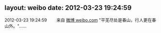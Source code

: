 layout: weibo
date: 2012-03-23 19:24:59
---
<meta name="referrer" content="no-referrer" />

2012-03-23 19:24:59  &nbsp;&nbsp;&nbsp;&nbsp;&nbsp;&nbsp; 来自 <a href="http://weibo.com/" rel="nofollow">微博 weibo.com</a>
"平芜尽处是春山，行人更在春山外。"…… ​​​
